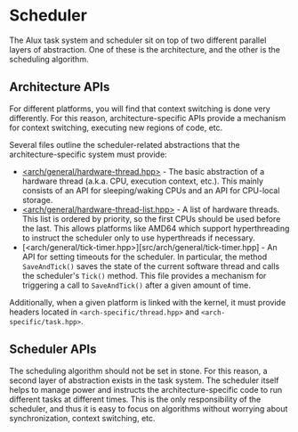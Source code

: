 # Scheduler

The Alux task system and scheduler sit on top of two different parallel layers of abstraction. One of these is the architecture, and the other is the scheduling algorithm.

## Architecture APIs

For different platforms, you will find that context switching is done very differently. For this reason, architecture-specific APIs provide a mechanism for context switching, executing new regions of code, etc.

Several files outline the scheduler-related abstractions that the architecture-specific system must provide:

 * [<arch/general/hardware-thread.hpp>](src/arch/general/hardware-thread.hpp) - The basic abstraction of a hardware thread (a.k.a. CPU, execution context, etc.). This mainly consists of an API for sleeping/waking CPUs and an API for CPU-local storage.
 * [<arch/general/hardware-thread-list.hpp>](src/arch/general/hardware-thread-list.hpp) - A list of hardware threads. This list is ordered by priority, so the first CPUs should be used before the last. This allows platforms like AMD64 which support hyperthreading to instruct the scheduler only to use hyperthreads if necessary.
 * [<arch/general/tick-timer.hpp>][src/arch/general/tick-timer.hpp] - An API for setting timeouts for the scheduler. In particular, the method `SaveAndTick()` saves the state of the current software thread and calls the scheduler's `Tick()` method. This file provides a mechanism for triggering a call to `SaveAndTick()` after a given amount of time.

Additionally, when a given platform is linked with the kernel, it must provide headers located in `<arch-specific/thread.hpp>` and `<arch-specific/task.hpp>`.

## Scheduler APIs

The scheduling algorithm should not be set in stone. For this reason, a second layer of abstraction exists in the task system. The scheduler itself helps to manage power and instructs the architecture-specific code to run different tasks at different times. This is the only responsibility of the scheduler, and thus it is easy to focus on algorithms without worrying about synchronization, context switching, etc.
